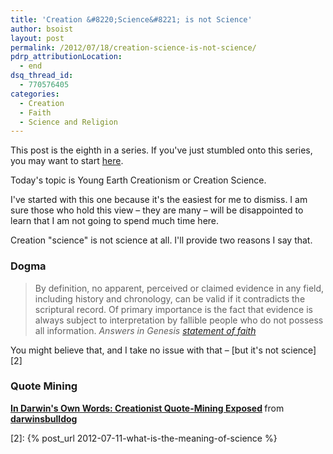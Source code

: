 ```yaml
---
title: 'Creation &#8220;Science&#8221; is not Science'
author: bsoist
layout: post
permalink: /2012/07/18/creation-science-is-not-science/
pdrp_attributionLocation:
  - end
dsq_thread_id:
  - 770576405
categories:
  - Creation
  - Faith
  - Science and Religion
---
```

This post is the eighth in a series. If you've just stumbled onto this series, you may want to start [here][1].

Today's topic is Young Earth Creationism or Creation Science.

I've started with this one because it's the easiest for me to dismiss. I am sure those who hold this view &#8211; they are many &#8211; will be disappointed to learn that I am not going to spend much time here.

Creation "science" is not science at all. I'll provide two reasons I say that.

### Dogma

> By definition, no apparent, perceived or claimed evidence in any field, including history and chronology, can be valid if it contradicts the scriptural record. Of primary importance is the fact that evidence is always subject to interpretation by fallible people who do not possess all information. <cite>Answers in Genesis <a href="http://www.answersingenesis.org/about/faith">statement of faith</a></cite>

You might believe that, and I take no issue with that &#8211; [but it's not science][2]

### Quote Mining

  <strong> <a href="http://www.slideshare.net/darwinsbulldog/in-darwins-own-words-creationist-quotemining-exposed" title="In Darwin&#39;s Own Words: Creationist Quote-Mining Exposed" target="_blank">In Darwin's Own Words: Creationist Quote-Mining Exposed</a> </strong> from <strong><a href="http://www.slideshare.net/darwinsbulldog" target="_blank">darwinsbulldog</a></strong>

[1]: http://whsjr.soistmann.com/oped/category/faith/science-and-religion/creation-evolutoin/
[2]: {% post_url 2012-07-11-what-is-the-meaning-of-science %}
